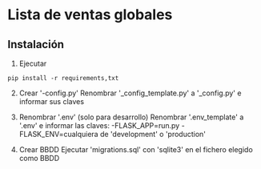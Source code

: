 # Lista de ventas globales

## Instalación
1. Ejecutar
```
pip install -r requirements,txt
``` 
2. Crear '-config.py'
Renombrar '_config_template.py' a '_config.py' e informar sus claves

3. Renombrar '.env' (solo para desarrollo)
Renombrar '.env_template' a '.env' e informar las claves:
-FLASK_APP=run.py
-FLASK_ENV=cualquiera de 'development' o 'production'

4. Crear BBDD
Ejecutar 'migrations.sql' con 'sqlite3' en el fichero elegido como BBDD
